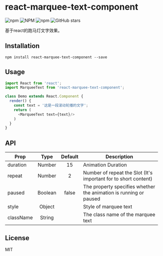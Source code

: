 # react-marquee-text-component

![npm](https://img.shields.io/npm/v/react-marquee-text-component)   ![NPM](https://img.shields.io/npm/l/react-marquee-text-component) ![npm](https://img.shields.io/npm/dw/react-marquee-text-component) ![GitHub stars](https://img.shields.io/github/stars/pubdreamcc/react-marquee-text-component?label=star)

基于react的跑马灯文字效果。

## Installation

```shell
npm install react-marquee-text-component --save
```

## Usage

```js
import React from 'react';
import MarqueeText from 'react-marquee-text-component';

class Demo extends React.Component {
  render() {
    const text = '这是一段滚动轮播的文字';
    return (
      <MarqueeText text={text}/>
    )
  }
}
```

## API

|Prop    |Type   |Default| Description        |
| -------|:-----:|:-----:| -------------------|
|duration|Number |15|Animation Duration     |
|repeat	 |Number |2 |Number of repeat the Slot (It's important for to short content)            |
|paused  |Boolean|false|The property specifies whether the animation is running or paused|
|style|Object||Style of marquee text|
|className|String||The class name of the marquee text|


## License

MIT